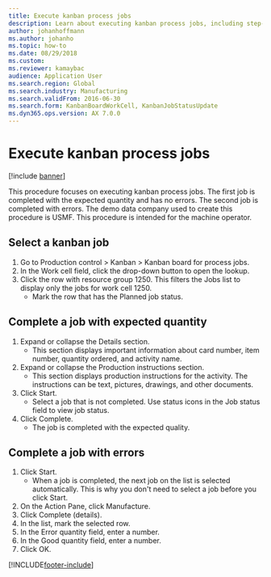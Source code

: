 ```yaml
--- 
title: Execute kanban process jobs
description: Learn about executing kanban process jobs, including step-by-step processes for selecting kanban jobs and completing jobs with expected quantities. 
author: johanhoffmann
ms.author: johanho
ms.topic: how-to
ms.date: 08/29/2018
ms.custom: 
ms.reviewer: kamaybac   
audience: Application User 
ms.search.region: Global
ms.search.industry: Manufacturing
ms.search.validFrom: 2016-06-30
ms.search.form: KanbanBoardWorkCell, KanbanJobStatusUpdate
ms.dyn365.ops.version: AX 7.0.0 
---
```


# Execute kanban process jobs

[!include [banner](../../includes/banner.md)]

This procedure focuses on executing kanban process jobs. The first job is completed with the expected quantity and has no errors. The second job is completed with errors. The demo data company used to create this procedure is USMF. This procedure is intended for the machine operator.


## Select a kanban job
1. Go to Production control > Kanban > Kanban board for process jobs.
2. In the Work cell field, click the drop-down button to open the lookup.
3. Click the row with resource group 1250. This filters the Jobs list to display only the jobs for work cell 1250.
    * Mark the row that has the Planned job status.  

## Complete a job with expected quantity
1. Expand or collapse the Details section.
    * This section displays important information about card number, item number, quantity ordered, and activity name.  
2. Expand or collapse the Production instructions section.
    * This section displays production instructions for the activity. The instructions can be text, pictures, drawings, and other documents.  
3. Click Start.
    * Select a job that is not completed. Use status icons in the Job status field to view job status.      
4. Click Complete.
    * The job is completed with the expected quality.  

## Complete a job with errors
1. Click Start.
    * When a job is completed, the next job on the list is selected automatically. This is why you don't need to select a job before you click Start.  
2. On the Action Pane, click Manufacture.
3. Click Complete (details).
4. In the list, mark the selected row.
5. In the Error quantity field, enter a number.
6. In the Good quantity field, enter a number.
7. Click OK.



[!INCLUDE[footer-include](../../../includes/footer-banner.md)]